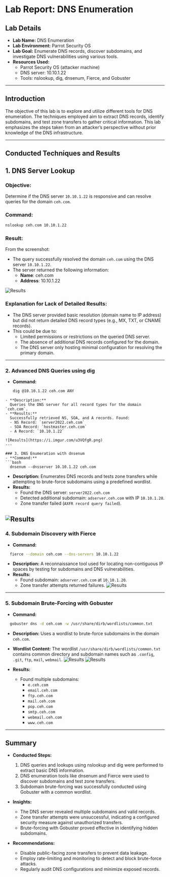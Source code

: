 # Lab Report: DNS Enumeration

## Lab Details
- **Lab Name:** DNS Enumeration
- **Lab Environment:** Parrot Security OS
- **Lab Goal:** Enumerate DNS records, discover subdomains, and investigate DNS vulnerabilities using various tools.
- **Resources Used:**
  - Parrot Security OS (attacker machine)
  - DNS server: 10.10.1.22
  - Tools: nslookup, dig, dnsenum, Fierce, and Gobuster

---

## Introduction
The objective of this lab is to explore and utilize different tools for DNS enumeration. The techniques employed aim to extract DNS records, identify subdomains, and test zone transfers to gather critical information. This lab emphasizes the steps taken from an attacker’s perspective without prior knowledge of the DNS infrastructure.

---

## Conducted Techniques and Results

## 1. DNS Server Lookup

### Objective:
Determine if the DNS server `10.10.1.22` is responsive and can resolve queries for the domain `ceh.com`.

### Command:
```bash
nslookup ceh.com 10.10.1.22
```
### Result:
From the screenshot:
- The query successfully resolved the domain `ceh.com` using the DNS server `10.10.1.22`.
- The server returned the following information:
  - **Name**: ceh.com
  - **Address**: 10.10.1.22
    
![Results](https://i.imgur.com/Xk6Qina.png)

### Explanation for Lack of Detailed Results:
- The DNS server provided basic resolution (domain name to IP address) but did not return detailed DNS record types (e.g., MX, TXT, or CNAME records). 
- This could be due to:
  - Limited permissions or restrictions on the queried DNS server.
  - The absence of additional DNS records configured for the domain.
  - The DNS server only hosting minimal configuration for resolving the primary domain.
---

### 2. Advanced DNS Queries using dig
- **Command:**
  ```bash
  dig @10.10.1.22 ceh.com ANY  
```
- **Description:**
  Queries the DNS server for all record types for the domain `ceh.com`.
- **Results:**
  Successfully retrieved NS, SOA, and A records. Found:
  - NS Record: `server2022.ceh.com`
  - SOA Record: `hostmaster.ceh.com`
  - A Record: `10.10.1.22`
    
![Results](https://i.imgur.com/u3VQfgR.png)
---

### 3. DNS Enumeration with dnsenum
- **Command:**
```bash
  dnsenum --dnsserver 10.10.1.22 ceh.com  
```
- **Description:**
  Enumerates DNS records and tests zone transfers while attempting to brute-force subdomains using a predefined wordlist.
- **Results:**
  - Found the DNS server: `server2022.ceh.com`
  - Detected additional subdomain: `adserver.ceh.com` with IP `10.10.1.20`.
  - Zone transfer failed (`AXFR record query failed`).

![Results](https://i.imgur.com/u3FlQs4.png)
---

### 4. Subdomain Discovery with Fierce
- **Command:**
```bash
  fierce --domain ceh.com --dns-servers 10.10.1.22  
```
- **Description:**
  A reconnaissance tool used for locating non-contiguous IP spaces by testing for subdomains and DNS vulnerabilities.
- **Results:**
  - Found subdomain: `adserver.ceh.com` at `10.10.1.20`.
  - Zone transfer attempts returned failures.
![Results](https://i.imgur.com/BZyGkEr.png)

---

### 5. Subdomain Brute-Forcing with Gobuster
- **Command:**
```bash
  gobuster dns -d ceh.com -w /usr/share/dirb/wordlists/common.txt  
```
- **Description:**
  Uses a wordlist to brute-force subdomains in the domain `ceh.com`.
- **Wordlist Content:**
  The wordlist `/usr/share/dirb/wordlists/common.txt` contains common directory and subdomain names such as `.config`, `.git`, `ftp`, `mail`, `webmail`.
![Results](https://i.imgur.com/TrXbkAm.png)
![Results](https://i.imgur.com/TY2MkEL.png)

- **Results:**
  - Found multiple subdomains:
    - `e.ceh.com`
    - `email.ceh.com`
    - `ftp.ceh.com`
    - `mail.ceh.com`
    - `pop.ceh.com`
    - `smtp.ceh.com`
    - `webmail.ceh.com`
    - `www.ceh.com`

---

## Summary
- **Conducted Steps:**
  1. DNS queries and lookups using nslookup and dig were performed to extract basic DNS information.
  2. DNS enumeration tools like dnsenum and Fierce were used to discover subdomains and test zone transfers.
  3. Subdomain brute-forcing was successfully conducted using Gobuster with a common wordlist.

- **Insights:**
  - The DNS server revealed multiple subdomains and valid records.
  - Zone transfer attempts were unsuccessful, indicating a configured security measure against unauthorized transfers.
  - Brute-forcing with Gobuster proved effective in identifying hidden subdomains.

- **Recommendations:**
  - Disable public-facing zone transfers to prevent data leakage.
  - Employ rate-limiting and monitoring to detect and block brute-force attacks.
  - Regularly audit DNS configurations and minimize exposed records.
